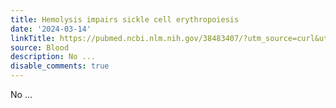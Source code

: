 ```yaml
---
title: Hemolysis impairs sickle cell erythropoiesis
date: '2024-03-14'
linkTitle: https://pubmed.ncbi.nlm.nih.gov/38483407/?utm_source=curl&utm_medium=rss&utm_campaign=journals&utm_content=7603509&fc=None&ff=20240315180553&v=2.18.0.post9+e462414
source: Blood
description: No ...
disable_comments: true
---
```

No ...